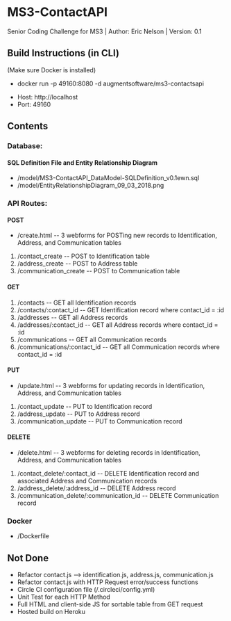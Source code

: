 # MS3-ContactAPI
Senior Coding Challenge for MS3 | Author: Eric Nelson | Version: 0.1

## Build Instructions (in CLI)
(Make sure Docker is installed)
* docker run -p 49160:8080 -d augmentsoftware/ms3-contactsapi
  
- Host: http://localhost
- Port: 49160

## Contents
### Database:
#### SQL Definition File and Entity Relationship Diagram
* /model/MS3-ContactAPI_DataModel-SQLDefinition_v0.1ewn.sql
* /model/EntityRelationshipDiagram_09_03_2018.png

### API Routes:
#### POST
* /create.html -- 3 webforms for POSTing new records to Identification, Address, and Communication tables
1. /contact_create -- POST to Identification table
2. /address_create -- POST to Address table
3. /communication_create -- POST to Communication table

#### GET
1. /contacts -- GET all Identification records
2. /contacts/:contact_id -- GET Identification record where contact_id = :id
3. /addresses -- GET all Address records
4. /addresses/:contact_id -- GET all Address records where contact_id = :id
5. /communications -- GET all Communication records
6. /communications/:contact_id -- GET all Communication records where contact_id = :id

#### PUT
* /update.html -- 3 webforms for updating records in Identification, Address, and Communication tables
1. /contact_update -- PUT to Identification record
2. /address_update -- PUT to Address record
3. /communication_update -- PUT to Communication record

#### DELETE
* /delete.html -- 3 webforms for deleting records in Identification, Address, and Communication tables
1. /contact_delete/:contact_id -- DELETE Identification record and associated Address and Communication records
2. /address_delete/:address_id -- DELETE Address record
3. /communication_delete/:communication_id -- DELETE Communication record

### Docker
* /Dockerfile

## Not Done
* Refactor contact.js --> identification.js, address.js, communication.js
* Refactor contact.js with HTTP Request error/success functions
* Circle CI configuration file (/.circleci/config.yml)
* Unit Test for each HTTP Method
* Full HTML and client-side JS for sortable table from GET request
* Hosted build on Heroku
